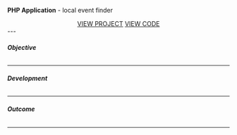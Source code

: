 **PHP Application** - local event finder
<!-- more -->

<div style="text-align:center">
<a class="btn btn-primary btn-lg" href="http://www.529.design/proximate/" role="button">VIEW PROJECT</a>
<a class="btn btn-warning btn-lg" href="https://github.com/JMAR-DNY/School_WEB_EventApp" role="button">VIEW CODE</a>
</div>
---

###### **Objective**

---
###### **Development**

---
###### **Outcome**

---
